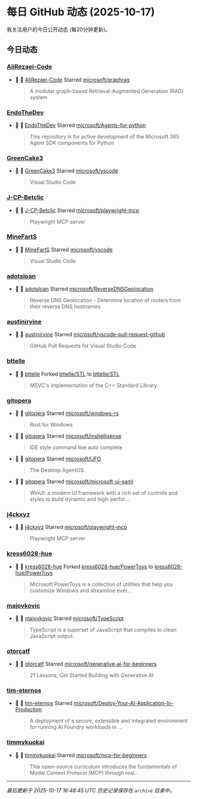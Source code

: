 # 每日 GitHub 动态 (2025-10-17)

我关注用户的今日公开动态 (每20分钟更新)。

## 今日动态

### [AliRezaei-Code](https://github.com/AliRezaei-Code)
- 🌟 👤 [AliRezaei-Code](https://github.com/AliRezaei-Code) Starred [microsoft/graphrag](https://github.com/microsoft/graphrag)
  > A modular graph-based Retrieval-Augmented Generation (RAG) system

### [EndoTheDev](https://github.com/EndoTheDev)
- 🌟 👤 [EndoTheDev](https://github.com/EndoTheDev) Starred [microsoft/Agents-for-python](https://github.com/microsoft/Agents-for-python)
  > This repository is for active development of the Microsoft 365 Agent SDK components for Python

### [GreenCake3](https://github.com/GreenCake3)
- 🌟 👤 [GreenCake3](https://github.com/GreenCake3) Starred [microsoft/vscode](https://github.com/microsoft/vscode)
  > Visual Studio Code

### [J-CP-Betclic](https://github.com/J-CP-Betclic)
- 🌟 👤 [J-CP-Betclic](https://github.com/J-CP-Betclic) Starred [microsoft/playwright-mcp](https://github.com/microsoft/playwright-mcp)
  > Playwright MCP server

### [MineFartS](https://github.com/MineFartS)
- 🌟 👤 [MineFartS](https://github.com/MineFartS) Starred [microsoft/vscode](https://github.com/microsoft/vscode)
  > Visual Studio Code

### [adotsloan](https://github.com/adotsloan)
- 🌟 👤 [adotsloan](https://github.com/adotsloan) Starred [microsoft/ReverseDNSGeolocation](https://github.com/microsoft/ReverseDNSGeolocation)
  > Reverse DNS Geolocation - Determine location of routers from their reverse DNS hostnames

### [austinirvine](https://github.com/austinirvine)
- 🌟 👤 [austinirvine](https://github.com/austinirvine) Starred [microsoft/vscode-pull-request-github](https://github.com/microsoft/vscode-pull-request-github)
  > GitHub Pull Requests for Visual Studio Code

### [bttelle](https://github.com/bttelle)
- 🍴 👤 [bttelle](https://github.com/bttelle) Forked [bttelle/STL](https://github.com/bttelle/STL) to [bttelle/STL](https://github.com/bttelle/STL)
  > MSVC's implementation of the C++ Standard Library.

### [gitopera](https://github.com/gitopera)
- 🌟 👤 [gitopera](https://github.com/gitopera) Starred [microsoft/windows-rs](https://github.com/microsoft/windows-rs)
  > Rust for Windows
- 🌟 👤 [gitopera](https://github.com/gitopera) Starred [microsoft/inshellisense](https://github.com/microsoft/inshellisense)
  > IDE style command line auto complete
- 🌟 👤 [gitopera](https://github.com/gitopera) Starred [microsoft/UFO](https://github.com/microsoft/UFO)
  > The Desktop AgentOS.
- 🌟 👤 [gitopera](https://github.com/gitopera) Starred [microsoft/microsoft-ui-xaml](https://github.com/microsoft/microsoft-ui-xaml)
  > WinUI: a modern UI framework with a rich set of controls and styles to build dynamic and high-perfor...

### [j4ckxyz](https://github.com/j4ckxyz)
- 🌟 👤 [j4ckxyz](https://github.com/j4ckxyz) Starred [microsoft/playwright-mcp](https://github.com/microsoft/playwright-mcp)
  > Playwright MCP server

### [kress6028-hue](https://github.com/kress6028-hue)
- 🍴 👤 [kress6028-hue](https://github.com/kress6028-hue) Forked [kress6028-hue/PowerToys](https://github.com/kress6028-hue/PowerToys) to [kress6028-hue/PowerToys](https://github.com/kress6028-hue/PowerToys)
  > Microsoft PowerToys is a collection of utilities that help you customize Windows and streamline ever...

### [majovkovic](https://github.com/majovkovic)
- 🌟 👤 [majovkovic](https://github.com/majovkovic) Starred [microsoft/TypeScript](https://github.com/microsoft/TypeScript)
  > TypeScript is a superset of JavaScript that compiles to clean JavaScript output.

### [otorcatf](https://github.com/otorcatf)
- 🌟 👤 [otorcatf](https://github.com/otorcatf) Starred [microsoft/generative-ai-for-beginners](https://github.com/microsoft/generative-ai-for-beginners)
  > 21 Lessons, Get Started Building with Generative AI 

### [tim-eternos](https://github.com/tim-eternos)
- 🌟 👤 [tim-eternos](https://github.com/tim-eternos) Starred [microsoft/Deploy-Your-AI-Application-In-Production](https://github.com/microsoft/Deploy-Your-AI-Application-In-Production)
  > A deployment of a secure, extensible and integrated environment for running AI Foundry workloads in ...

### [timmykuokai](https://github.com/timmykuokai)
- 🌟 👤 [timmykuokai](https://github.com/timmykuokai) Starred [microsoft/mcp-for-beginners](https://github.com/microsoft/mcp-for-beginners)
  > This open-source curriculum introduces the fundamentals of Model Context Protocol (MCP) through real...


---
*最后更新于 2025-10-17 16:48:45 UTC*
*历史记录保存在 `archive` 目录中。*
